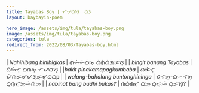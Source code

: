 ```yaml
---
title: Tayabas Boy | ᜆᜌᜊᜐ᜔  ᜊᜓᜂ
layout: baybayin-poem

hero_image: /assets/img/tula/tayabas-boy.png
image: /assets/img/tula/tayabas-boy.png
categories: tula
redirect_from: 2022/08/03/Tayabas-boy.html
---
```


| *Nahihibang binibigkas* | ᜈᜑᜒᜑᜒᜊᜅ᜔  ᜊᜒᜈᜒᜊᜒᜄ᜔ᜃᜐ᜔ |
| *bingit banang Tayabas* | ᜊᜒᜅᜒᜆ᜔  ᜊᜈᜅ᜔  ᜆᜌᜊᜐ᜔ |
|*bakit pinakamapagkumbaba* | ᜊᜃᜒᜆ᜔  ᜉᜒᜈᜃᜋᜉᜄ᜔ᜃᜓᜋ᜔ᜊᜊp |
| *walang-bahalang buntonghininga* | ᜏᜎᜅ᜔-ᜊᜑᜎᜅ᜔  ᜊᜓᜈ᜔ᜆᜓᜅ᜔ᜑᜒᜈᜒᜅ |
| *nabinat bang budhi bukas?* | ᜈᜊᜒᜈᜆ᜔  ᜊᜅ᜔  ᜊᜓᜇ᜔ᜑᜒ  ᜊᜓᜃᜐ᜔? |
